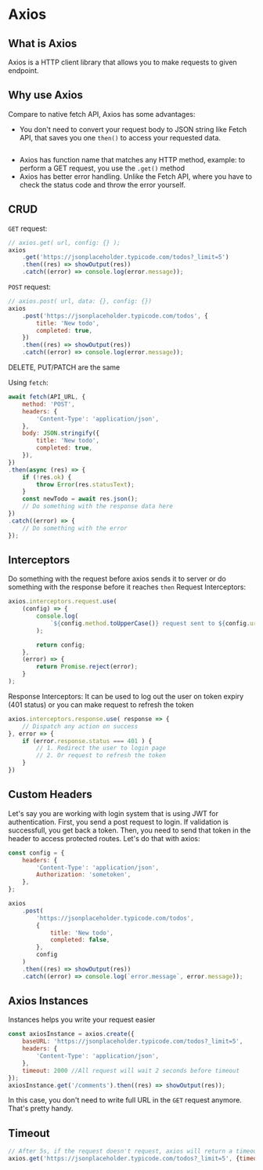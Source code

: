 # Axios

## What is Axios
Axios is a HTTP client library that allows you to make requests to given endpoint.

## Why use Axios

Compare to native fetch API, Axios has some advantages:

- You don't need to convert your request body to JSON string like Fetch API, that saves you one `then()` to access your requested data.
```javascript

```
- Axios has function name that matches any HTTP method, example: to perform a GET request, you use the `.get()` method
- Axios has better error handling. Unlike the Fetch API, where you have to check the status code and throw the error yourself.

## CRUD

`GET` request:
```javascript
// axios.get( url, config: {} );
axios
	.get('https://jsonplaceholder.typicode.com/todos?_limit=5')
	.then((res) => showOutput(res))
	.catch((error) => console.log(error.message));
```
`POST` request:
```javascript
// axios.post( url, data: {}, config: {})
axios
	.post('https://jsonplaceholder.typicode.com/todos', {
		title: 'New todo',
		completed: true,
	})
	.then((res) => showOutput(res))
	.catch((error) => console.log(error.message));
```
DELETE, PUT/PATCH are the same

Using `fetch`:
```js
await fetch(API_URL, {
	method: 'POST',
	headers: {
		'Content-Type': 'application/json',
	},
	body: JSON.stringify({
		title: 'New todo',
		completed: true,
	}),
})
.then(async (res) => {
	if (!res.ok) {
		throw Error(res.statusText);
	}
	const newTodo = await res.json();
	// Do something with the response data here
})
.catch((error) => {
	// Do something with the error
});
```

## Interceptors
Do something with the request before axios sends it to server or do something with the response before it reaches `then`
Request Interceptors:
```javascript
axios.interceptors.request.use(
	(config) => {
		console.log(
			`${config.method.toUpperCase()} request sent to ${config.url} `
		);

		return config;
	},
	(error) => {
		return Promise.reject(error);
	}
);
```

Response Interceptors:
It can be used to log out the user on token expiry (401 status) or you can make request to refresh the token
```javascript
axios.interceptors.response.use( response => {
	// Dispatch any action on success
}, error => {
	if (error.response.status === 401 ) {
		// 1. Redirect the user to login page
		// 2. Or request to refresh the token
	}
})
```

## Custom Headers

Let's say you are working with login system that is using JWT for authentication. First, you send a post request to login. If validation is successfull, you get back a token. Then, you need to send that token in the header to access protected routes. Let's do that with axios:
```javascript
const config = {
	headers: {
		'Content-Type': 'application/json',
		Authorization: 'sometoken',
	},
};

axios
	.post(
		'https://jsonplaceholder.typicode.com/todos',
		{
			title: 'New todo',
			completed: false,
		},
		config
	)
	.then((res) => showOutput(res))
	.catch((error) => console.log(`error.message`, error.message));
```

## Axios Instances

Instances helps you write your request easier
```javascript
const axiosInstance = axios.create({
	baseURL: 'https://jsonplaceholder.typicode.com/todos?_limit=5',
	headers: {
		'Content-Type': 'application/json',
	},
	timeout: 2000 //All request will wait 2 seconds before timeout
});
axiosInstance.get('/comments').then((res) => showOutput(res));
```
In this case, you don't need to write full URL in the `GET` request anymore. That's pretty handy.

## Timeout
```javascript
// After 5s, if the request doesn't request, axios will return a timeout error.
axios.get('https://jsonplaceholder.typicode.com/todos?_limit=5', {timeout: 5000})
```